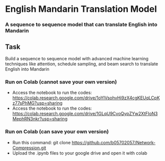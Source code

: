 # English Mandarin Translation Model

### A sequence to sequence model that can translate English into Mandarin

## Task
Build a sequence to sequence model with advanced machine learning techniques like attention, schedule sampling, and beam search to translate English into Mandarin

### Run on Colab (cannot save your own version)
* Access the notebook to run the codes: https://colab.research.google.com/drive/1oYlVsohvHi9zX4cgKEUqLCpKz77sPhMG?usp=sharing
* Access the notebook to run the codes: https://colab.research.google.com/drive/1GLqU9CvoQypZYw2XtFIoN3MephRN3nkr?usp=sharing

### Run on Colab (can save your own version)
* Run this command: git clone <https://github.com/b05702057/Network-Compression.git>
* Upload the .ipynb files to your google drive and open it with colab
